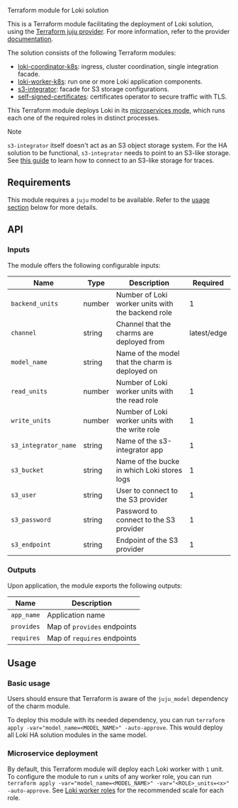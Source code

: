 Terraform module for Loki solution

This is a Terraform module facilitating the deployment of Loki solution, using the [Terraform juju provider](https://github.com/juju/terraform-provider-juju/). For more information, refer to the provider [documentation](https://registry.terraform.io/providers/juju/juju/latest/docs).

The solution consists of the following Terraform modules:
- [loki-coordinator-k8s](https://github.com/canonical/loki-coordinator-k8s-operator): ingress, cluster coordination, single integration facade.
- [loki-worker-k8s](https://github.com/canonical/loki-worker-k8s-operator): run one or more Loki application components.
- [s3-integrator](https://github.com/canonical/s3-integrator): facade for S3 storage configurations.
- [self-signed-certificates](https://github.com/canonical/self-signed-certificates-operator): certificates operator to secure traffic with TLS.

This Terraform module deploys Loki in its [microservices mode](https://grafana.com/docs/enterprise-logs/latest/get-started/deployment-modes/#microservices-mode), which runs each one of the required roles in distinct processes.


> [!NOTE]
> `s3-integrator` itself doesn't act as an S3 object storage system. For the HA solution to be functional, `s3-integrator` needs to point to an S3-like storage. See [this guide](https://discourse.charmhub.io/t/cos-lite-docs-set-up-minio/15211) to learn how to connect to an S3-like storage for traces.

## Requirements
This module requires a `juju` model to be available. Refer to the [usage section](#usage) below for more details.

## API

### Inputs
The module offers the following configurable inputs:

| Name | Type | Description | Required |
| - | - | - | - |
| `backend_units`| number | Number of Loki worker units with the backend role | 1 |
| `channel`| string | Channel that the charms are deployed from | latest/edge |
| `model_name`| string | Name of the model that the charm is deployed on |  |
| `read_units`| number | Number of Loki worker units with the read role | 1 |
| `write_units`| number | Number of Loki worker units with the write role | 1 |
| `s3_integrator_name` | string | Name of the s3-integrator app | 1 |
| `s3_bucket` | string | Name of the bucke in which Loki stores logs | 1 |
| `s3_user` | string | User to connect to the S3 provider | 1 |
| `s3_password` | string | Password to connect to the S3 provider | 1 |
| `s3_endpoint` | string | Endpoint of the S3 provider | 1 |

### Outputs
Upon application, the module exports the following outputs:

| Name | Description |
| - | - |
| `app_name`|  Application name |
| `provides`| Map of `provides` endpoints |
| `requires`|  Map of `requires` endpoints |

## Usage


### Basic usage

Users should ensure that Terraform is aware of the `juju_model` dependency of the charm module.

To deploy this module with its needed dependency, you can run `terraform apply -var="model_name=<MODEL_NAME>" -auto-approve`. This would deploy all Loki HA solution modules in the same model.

### Microservice deployment

By default, this Terraform module will deploy each Loki worker with `1` unit. To configure the module to run `x` units of any worker role, you can run `terraform apply -var="model_name=<MODEL_NAME>" -var="<ROLE>_units=<x>" -auto-approve`.
See [Loki worker roles](https://discourse.charmhub.io/t/loki-worker-roles/15484) for the recommended scale for each role.

